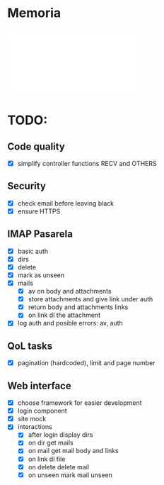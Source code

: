 
# Memoria

![Documento de memoria](Implementación_del_protocolo_IMAP_para_la_recepcion_de_correos_en_una_red_aislada_mediante_Air_Gap.pdf)

# TODO:

## Code quality

- [x] simplify controller functions RECV and OTHERS

## Security

- [x] check email before leaving black
- [x] ensure HTTPS

## IMAP Pasarela

- [x] basic auth
- [x] dirs
- [x] delete
- [x] mark as unseen
- [x] mails
	- [x] av on body and attachments
	- [x] store attachments and give link under auth
	- [x] return body and attachments links
	- [x] on link dl the attachment
- [x] log auth and posible errors: av, auth

## QoL tasks

- [x] pagination (hardcoded), limit and page number

## Web interface

- [x] choose framework for easier development
- [x] login component
- [x] site mock
- [x] interactions
	- [x] after login display dirs
	- [x] on dir get mails
	- [x] on mail get mail body and links
	- [x] on link dl file
	- [x] on delete delete mail
	- [x] on unseen mark mail unseen
